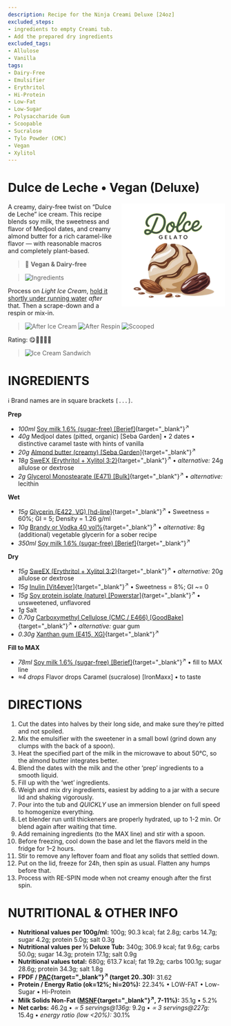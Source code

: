 ```yaml
---
description: Recipe for the Ninja Creami Deluxe [24oz]
excluded_steps:
- ingredients to empty Creami tub.
- Add the prepared dry ingredients
excluded_tags:
- Allulose
- Vanilla
tags:
- Dairy-Free
- Emulsifier
- Erythritol
- Hi-Protein
- Low-Fat
- Low-Sugar
- Polysaccharide Gum
- Scoopable
- Sucralose
- Tylo Powder (CMC)
- Vegan
- Xylitol
---
```

# Dulce de Leche • Vegan (Deluxe)
<img style="float: right; margin-left: 1.5em;" width=240 alt="Logo" src="https://raw.githubusercontent.com/jhermann/ice-creamery/refs/heads/main/assets/logo-dolce-gelato.png" />

A creamy, dairy-free twist on “Dulce de Leche” ice cream.
This recipe blends soy milk, the sweetness and flavor of Medjool dates, and creamy almond butter
for a rich caramel-like flavor — with reasonable macros and completely plant-based.

> 🌿 **Vegan & Dairy-free**

> <img width=220 alt="Ingredients" src="Dulce-de-Leche_2025-08-17_1.jpg" class="zoomable" />

Process on *Light Ice Cream*, [hold it shortly under running water](https://jhermann.github.io/ice-creamery/info/tips%2Btricks/#handling-of-icy-sides-bottom)
*after* that.
Then a scrape-down and a respin or mix-in.<br clear=all />

> <img width=220 alt="After Ice Cream" src="Dulce-de-Leche_2025-08-22_1.jpg" class="zoomable" />
> <img width=220 alt="After Respin" src="Dulce-de-Leche_2025-08-22_2.jpg" class="zoomable" />
> <img width=220 alt="Scooped" src="Dulce-de-Leche_2025-08-22_3.jpg" class="zoomable" />

Rating: 😋🥛🥛🥛🥛

> <img width=442 alt="Ice Cream Sandwich" src="Dulce-de-Leche_2025-08-22_4.jpg" class="zoomable" />

# INGREDIENTS

ℹ️ Brand names are in square brackets `[...]`.

**Prep**

  - _100ml_ [Soy milk 1.6% (sugar-free) \[Berief\]](/ice-creamery/info/ingredients/#soy-milk){target="_blank"}<sup>↗</sup>
  - _40g_ Medjool dates (pitted, organic) [Seba Garden] • 2 dates • distinctive caramel taste with hints of vanilla
  - _20g_ [Almond butter (creamy) \[Seba Garden\]](/ice-creamery/info/ingredients/#almond-milk-butter){target="_blank"}<sup>↗</sup>
  - _18g_ [SweEX (Erythritol + Xylitol 3:2)](/ice-creamery/info/ingredients/#sweex-erythritol-xylitol-blend){target="_blank"}<sup>↗</sup> • *alternative:* 24g allulose or dextrose
  - _2g_ [Glycerol Monostearate (E471) \[Bulk\]](/ice-creamery/info/ingredients/#glycerol-monostearate-gms-e471){target="_blank"}<sup>↗</sup> • *alternative:* lecithin

**Wet**

  - _15g_ [Glycerin (E422, VG) \[hd-line\]](/ice-creamery/info/ingredients/#vegetable-glycerin-glycerol-vg-e422){target="_blank"}<sup>↗</sup> • Sweetness = 60%; GI = 5; Density = 1.26 g/ml
  - _10g_ [Brandy or Vodka 40 vol%](/ice-creamery/info/ingredients/#alcohol-ethanol){target="_blank"}<sup>↗</sup> • *alternative:* 8g (additional) vegetable glycerin for a sober recipe
  - _350ml_ [Soy milk 1.6% (sugar-free) \[Berief\]](/ice-creamery/info/ingredients/#soy-milk){target="_blank"}<sup>↗</sup>

**Dry**

  - _15g_ [SweEX (Erythritol + Xylitol 3:2)](/ice-creamery/info/ingredients/#sweex-erythritol-xylitol-blend){target="_blank"}<sup>↗</sup> • *alternative:* 20g allulose or dextrose
  - _15g_ [Inulin \[Vit4ever\]](/ice-creamery/info/ingredients/#inulin){target="_blank"}<sup>↗</sup> • Sweetness = 8%; GI ~= 0
  - _15g_ [Soy protein isolate (nature) \[Powerstar\]](/ice-creamery/info/ingredients/#soy-protein-isolate){target="_blank"}<sup>↗</sup> • unsweetened, unflavored
  - _1g_ Salt
  - _0.70g_ [Carboxymethyl Cellulose (CMC / E466) \[GoodBake\]](/ice-creamery/info/ingredients/#carboxymethyl-cellulose-cmc-e466){target="_blank"}<sup>↗</sup> • *alternative:* guar gum
  - _0.30g_ [Xanthan gum (E415, XG)](/ice-creamery/info/ingredients/#xanthan-gum-xg-e415){target="_blank"}<sup>↗</sup>

**Fill to MAX**

  - _78ml_ [Soy milk 1.6% (sugar-free) \[Berief\]](/ice-creamery/info/ingredients/#soy-milk){target="_blank"}<sup>↗</sup> • fill to MAX line
  - _≈4 drops_ Flavor drops Caramel (sucralose) [IronMaxx] • to taste

# DIRECTIONS

 1. Cut the dates into halves by their long side, and make sure they’re pitted and not spoiled.
 1. Mix the emulsifier with the sweetener in a small bowl (grind down any clumps with the back of a spoon).
 1. Heat the specified part of the milk in the microwave to about 50°C, so the almond butter integrates better.
 1. Blend the dates with the milk and the other ‘prep’ ingredients to a smooth liquid.
 1. Fill up with the ‘wet’ ingredients.
 1. Weigh and mix dry ingredients, easiest by adding to a jar with a secure lid and shaking vigorously.
 1. Pour into the tub and *QUICKLY* use an immersion blender on full speed to homogenize everything.
 1. Let blender run until thickeners are properly hydrated, up to 1-2 min. Or blend again after waiting that time.
 1. Add remaining ingredients (to the MAX line) and stir with a spoon.
 1. Before freezing, cool down the base and let the flavors meld in the fridge for 1–2 hours.
 1. Stir to remove any leftover foam and float any solids that settled down.
 1. Put on the lid, freeze for 24h, then spin as usual. Flatten any humps before that.
 1. Process with RE-SPIN mode when not creamy enough after the first spin.

# NUTRITIONAL & OTHER INFO

- **Nutritional values per 100g/ml:** 100g; 90.3 kcal; fat 2.8g; carbs 14.7g; sugar 4.2g; protein 5.0g; salt 0.3g
- **Nutritional values per ½ Deluxe Tub:** 340g; 306.9 kcal; fat 9.6g; carbs 50.0g; sugar 14.3g; protein 17.1g; salt 0.9g
- **Nutritional values total:** 680g; 613.7 kcal; fat 19.2g; carbs 100.1g; sugar 28.6g; protein 34.3g; salt 1.8g
- **FPDF / [PAC](/ice-creamery/info/glossary/#potere-anti-congelante-pac){target="_blank"}<sup>↗</sup> (target 20..30):** 31.62
- **Protein / Energy Ratio (ok=12%; hi=20%):** 22.34% • LOW-FAT • Low-Sugar • Hi-Protein
- **Milk Solids Non-Fat ([MSNF](/ice-creamery/info/glossary/#milk-solids-not-fat-msnf){target="_blank"}<sup>↗</sup>, 7-11%):** 35.1g • 5.2%
- **Net carbs:** 46.2g • *∝ 5 servings@136g:* 9.2g • *∝ 3 servings@227g:* 15.4g • *energy ratio (low <20%):* 30.1%

